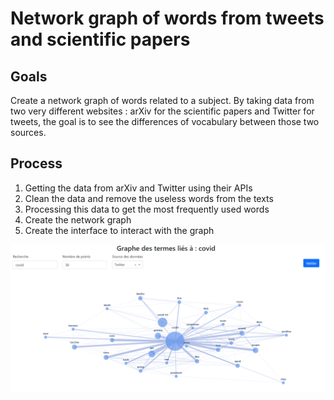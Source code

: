 # Network graph of words from tweets and scientific papers

## Goals
Create a network graph of words related to a subject. By taking data from two very different websites : arXiv for the scientific papers and Twitter for tweets, the goal is to see the differences of vocabulary between those two sources.

## Process
1. Getting the data from arXiv and Twitter using their APIs
2. Clean the data and remove the useless words from the texts
3. Processing this data to get the most frequently used words
4. Create the network graph
5. Create the interface to interact with the graph

![Screenshot of the result](screenshot.png)
